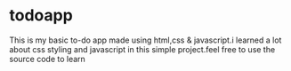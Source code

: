 # todoapp

This is my basic to-do app made using html,css & javascript.i learned a lot about css styling and javascript in this simple project.feel free to use the source code to learn 